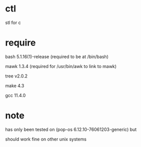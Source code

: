 # ctl
stl for c

# require
bash 5.1.16(1)-release (required to be at /bin/bash)

mawk 1.3.4 (required for /usr/bin/awk to link to mawk)

tree v2.0.2

make 4.3

gcc  11.4.0

# note
has only been tested on (pop-os 6.12.10-76061203-generic) but

should work fine on other unix systems
